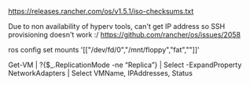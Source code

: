 

https://releases.rancher.com/os/v1.5.1/iso-checksums.txt

Due to non availability of hyperv tools, can't get IP address so SSH provisioning doesn't work :/
https://github.com/rancher/os/issues/2058


 ros config set mounts '[["/dev/fd/0","/mnt/floppy","fat",""]]'


Get-VM | ?{$_.ReplicationMode -ne “Replica”} | Select -ExpandProperty NetworkAdapters | Select VMName, IPAddresses, Status
